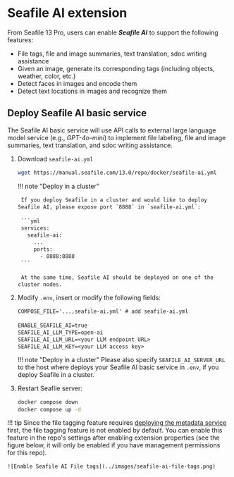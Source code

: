 # Seafile AI extension

From Seafile 13 Pro, users can enable ***Seafile AI*** to support the following features:

- File tags, file and image summaries, text translation, sdoc writing assistance
- Given an image, generate its corresponding tags (including objects, weather, color, etc.)
- Detect faces in images and encode them
- Detect text locations in images and recognize them

## Deploy Seafile AI basic service

The Seafile AI basic service will use API calls to external large language model service (e.g., *GPT-4o-mini*) to implement file labeling, file and image summaries, text translation, and sdoc writing assistance.

1. Download `seafile-ai.yml`

    ```sh
    wget https://manual.seafile.com/13.0/repo/docker/seafile-ai.yml
    ```

    !!! note "Deploy in a cluster"

        If you deploy Seafile in a cluster and would like to deploy Seafile AI, please expose port `8888` in `seafile-ai.yml`:

        ```yml
        services:
          seafile-ai:
            ...
            ports:
              - 8888:8888
        ```

        At the same time, Seafile AI should be deployed on one of the cluster nodes.

2. Modify `.env`, insert or modify the following fields:

    ```
    COMPOSE_FILE='...,seafile-ai.yml' # add seafile-ai.yml

    ENABLE_SEAFILE_AI=true
    SEAFILE_AI_LLM_TYPE=open-ai
    SEAFILE_AI_LLM_URL=<your LLM endpoint URL>
    SEAFILE_AI_LLM_KEY=<your LLM access key>
    ```

    !!! note "Deploy in a cluster"
        Please also specify `SEAFILE_AI_SERVER_URL` to the host where deploys your Seafile AI basic service in `.env`, if you deploy Seafile in a cluster.

3. Restart Seafile server:

    ```sh
    docker compose down
    docker compose up -d
    ```

!!! tip
    Since the file tagging feature requires [deploying the metadata service](./metadata-server.md) first, the file tagging feature is not enabled by default. You can enable this feature in the repo's settings after enabling extension properties (see the figure below, it will only be enabled if you have management permissions for this repo).

    ![Enable Seafile AI File tags](../images/seafile-ai-file-tags.png)
